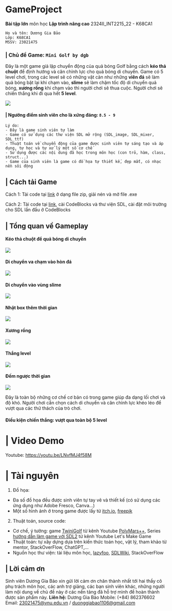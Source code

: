 # GameProject
 
**Bài tập lớn** môn học **Lập trình nâng cao** 2324II_INT2215_22 - K68CA1
```
Họ và tên: Dương Gia Bảo
Lớp: K68CA1
MSSV: 23021475
```

### | Chủ đề Game: `Mini Golf by dgb`
Đây là một game giả lập chuyển động của quả bóng Golf bằng cách **kéo thả chuột** để định hướng và căn chỉnh lực cho quả bóng di chuyển. Game có 5 level chơi, trong các level sẽ có những vật cản như những **viên đá** sẽ làm quả bóng bật lại khi chạm vào, **slime** sẽ làm chậm tốc độ di chuyển quả bóng, **xương rồng** khi chạm vào thì người chơi sẽ thua cuộc. Người chơi sẽ chiến thắng khi đi qua hết **5 level**.

![](screenshots/menu.png)

#### | Ngưỡng điểm sinh viên cho là xứng đáng: `8.5 - 9`
```
Lý do:
- Đây là game sinh viên tự làm
- Game có sử dụng các thư viện SDL mở rộng (SDL_image, SDL_mixer, SDL_ttf)
- Thuật toán về chuyển động của game được sinh viên tự sáng tạo và áp dụng, tự học và tự xử lý một số cơ chế
- Sử dụng được các nội dung đã học trong môn học (con trỏ, hàm, class, struct...)
- Game của sinh viên là game có đồ họa tự thiết kế, đẹp mắt, có nhạc nền sôi động
```

## | Cách tải Game
Cách 1: Tải code tại [link](https://github.com/dgb1106/GameProject/tree/main) ở dạng file zip, giải nén và mở file .exe

Cách 2: Tải code tại [link](https://github.com/dgb1106/GameProject/tree/main), cài CodeBlocks và thư viện SDL, cài đặt môi trường cho SDL lần đầu ở CodeBlocks

## | Tổng quan về Gameplay

#### Kéo thả chuột để quả bóng di chuyển
![](screenshots/align.gif)

#### Di chuyển va chạm vào hòn đá
![](screenshots/collide.gif)

#### Di chuyển vào vùng slime
![](screenshots/slime.gif)

#### Nhặt box thêm thời gian
![](screenshots/collect.gif)

#### Xương rồng
![](screenshots/cactus.gif)

#### Thắng level
![](screenshots/winLevels.gif)

#### Đếm ngược thời gian
![](screenshots/countdown.gif)

Đây là toàn bộ những cơ chế cơ bản có trong game giúp đa dạng lối chơi và độ khó. Người chơi cần chọn cách di chuyển và căn chỉnh lực khéo léo để vượt qua các thử thách của trò chơi.

#### Điều kiện chiến thắng: vượt qua toàn bộ 5 level

# | Video Demo
Youtube: https://youtu.be/LNvfMJ4f58M

# | Tài nguyên
1. Đồ họa:
- Đa số đồ họa đều được sinh viên tự tay vẽ và thiết kế (có sử dụng các ứng dụng như Adobe Fresco, Canva...)
- Một số hình ảnh ở trong game được lấy từ [itch.io](https://itch.io/), [freepik](https://www.freepik.com)

2. Thuật toán, source code:
- Cơ chế, ý tưởng: game [TwiniGolf](https://www.youtube.com/watch?v=iEn0ozP-jxc) từ kênh Youtube [PolyMars++](https://www.youtube.com/@PolyMarsLIVE), Series [hướng dẫn làm game với SDL2](https://l.facebook.com/l.php?u=https%3A%2F%2Fyoutube.com%2Fplaylist%3Flist%3DPLhfAbcv9cehhkG7ZQK0nfIGJC_C-wSLrx%26si%3DBWRxdF580jgXODUn&h=AT13OEDZigP4oA20Tv7HP_heZbkzXQ2wmH9Z5KFxYoSRSEx83RV88BZbUjLPgUADQVuThOoPhfY475fkLsVDKEAmtWs4ff9V4kZ2TGKVulq-_kjf2wNlHedRCeqSSjrkUUvtjiCEHSb6knE&s=1) từ kênh Youtube Let's Make Game
- Thuật toán: tự xây dựng dựa trên kiến thức toán học, vật lý, tham khảo từ mentor, StackOverFlow, ChatGPT,...
- Nguồn học thư viện: tài liệu môn học, [lazyfoo](https://lazyfoo.net/), [SDLWiki](https://wiki.libsdl.org/SDL2/CategoryAPI), StackOverFlow

## | Lời cảm ơn
Sinh viên Dương Gia Bảo xin gửi lời cảm ơn chân thành nhất tới hai thầy cô phụ trách môn học, các anh trợ giảng, các bạn sinh viên khác, những người làm nội dung về chủ đề này ở các nền tảng đã hỗ trợ mình để hoàn thành được sản phẩm này.
**Liên hệ:**
Dương Gia Bảo
Mobile: (+84) 862376602
Email: 23021475@vnu.edu.vn / duonggiabao1106@gmail.com